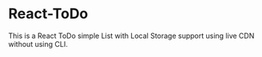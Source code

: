 # React-ToDo
This is a React ToDo simple List with Local Storage support using live CDN without using CLI.
